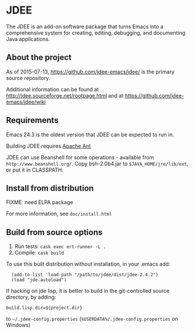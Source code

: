 # JDEE

The JDEE is an add-on software package that turns Emacs into a
comprehensive system for creating, editing, debugging, and documenting
Java applications.

## About the project

As of 2015-07-13, https://github.com/jdee-emacs/jdee/ is the primary source repository.

Additional information can be found at http://jdee.sourceforge.net/rootpage.html and at https://github.com/jdee-emacs/jdee/wiki

## Requirements

Emacs 24.3 is the oldest version that JDEE can be expected to run in.

Building JDEE requires [Apache Ant](https://ant.apache.org/bindownload.cgi)

JDEE can use Beanshell for some operations - available from
```http://www.beanshell.org/```. Copy bsh-2.0b4.jar to
```$JAVA_HOME/jre/lib/ext```, or put it in CLASSPATH.

## Install from distribution

FIXME: need ELPA package

For more information, see ```doc/install.html```

## Build from source options

1. Run tests: ```cask exec ert-runner -L .```
2. Compile: ```cask build```

To use this built distribution without installation, in your .emacs add:
```emacs-lisp
  (add-to-list 'load-path "/path/to/jdee/dist/jdee-2.4.2")
  (load "jde-autoload")
```

If hacking on jde lisp, it is better to build in the git-controlled
source directory, by adding:

```
build.lisp.dir=${project.dir}
```

to ```~/.jdee-config.properties``` (```%USERDATA%/.jdee-config.properties``` on Windows)
